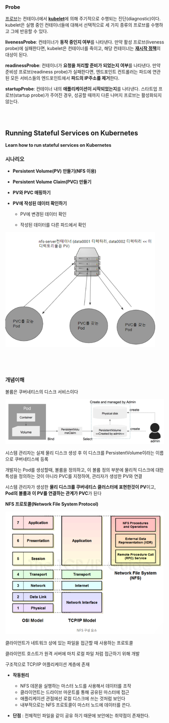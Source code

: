 ### Probe

[프로브](https://kubernetes.io/docs/reference/generated/kubernetes-api/v1.20/#probe-v1-core)는 컨테이너에서 [**kubelet**](https://kubernetes.io/docs/reference/command-line-tools-reference/kubelet/)에 의해 주기적으로 수행되는 진단(diagnostic)이다. kubelet은 실행 중인 컨테이너들에 대해서 선택적으로 세 가지 종류의 프로브를 수행하고 그에 반응할 수 있다.



**livenessProbe**: 컨테이너가 **동작 중인지 여부**를 나타낸다. 만약 활성 프로브(liveness probe)에 실패한다면, kubelet은 컨테이너를 죽이고, 해당 컨테이너는 [**재시작 정책**](https://kubernetes.io/ko/docs/concepts/workloads/pods/pod-lifecycle/#restart-policy)의 대상이 된다. 

**readinessProbe**: 컨테이너가 **요청을 처리할 준비가 되었는지 여부**를 나타낸다. 만약 준비성 프로브(readiness probe)가 실패한다면, 엔드포인트 컨트롤러는 파드에 연관된 모든 서비스들의 엔드포인트에서 **파드의 IP주소를 제거**한다. 

**startupProbe**: 컨테이너 내의 **애플리케이션이 시작되었는지**를 나타낸다. 스타트업 프로브(startup probe)가 주어진 경우, 성공할 때까지 다른 나머지 프로브는 활성화되지 않는다. 



<br><br>



## **Running Stateful Services on Kubernetes**

**Learn how to run stateful services on Kubernetes**



### 시나리오

- **Persistent Volume(PV) 만들기(NFS 이용)**

- **Persistent Volume Claim(PVC) 만들기**

- **PV와 PVC 매핑하기**

- **PV에 작성된 데이터 확인하기**

  - PV에 변경된 데이터 확인

  - 작성된 데이터를 다른 파드에서 확인

<img src="images/image-20210225131228084.png" alt="image-20210225131228084" style="zoom:80%;" />

<br><br><br>







### 개념이해

볼륨은 쿠버네티스의 디스크 서비스이다

![img](images/9997504A5B1D3F0F05)

시스템 관리자는 실제 물리 디스크 생성 후 이 디스크를 PersistentVolume이라는 이름으로 쿠버네티스에 등록

개발자는 Pod를 생성할때, 볼륨을 정의하고, 이 볼륨 정의 부분에 물리적 디스크에 대한 특성을 정의하는 것이 아니라 PVC를 지정하여, 관리자가 생성한 PV와 연결

시스템 관리자가 생성한 **물리 디스크를 쿠버네티스 클러스터에 표현한것이 PV**이고, **Pod의 볼륨과 이 PV를 연결하는 관계가 PVC**가 된다



**NFS 프로토콜(Network File System Protocol)**

<img src="images/image-20210225131602829.png" alt="image-20210225131602829" style="zoom: 80%;" />



클라이언트가 네트워크 상에 있는 파일을 접근할 때 사용하는 프로토콜

클라이언트 호스트가 원격 서버에 마치 로컬 파일 처럼 접근하기 위해 개발

구조적으로 TCP/IP 어플리케이션 계층에 존재

- **작동원리**
  - NFS 데몬을 실행하는 마스터 노드를 사용해서 데이터를 조작
  - 클라이언트는 드라이브 마운트를 통해 공유된 마스터에 접근
  - 애플리케이션 관점에선 로컬 디스크에 쓰는 것처럼 보인다
  - 내부적으로는 NFS 프로토콜이 마스터 노드에 데이터를 쓴다.

- **단점** : 전체적인 파일을 같이 공유 하기 때문에 보안에는 취약점이 존재한다.



<br>

<br>








